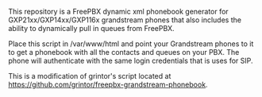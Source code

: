 This repository is a FreePBX dynamic xml phonebook generator for GXP21xx/GXP14xx/GXP116x grandstream phones that also includes the ability to dynamically pull in queues from FreePBX.

Place this script in /var/www/html and point your Grandstream phones to it to get a phonebook with all the contacts and queues on your PBX. The phone will authenticate with the same login credentials that is uses for SIP.

This is a modification of grintor's script located at https://github.com/grintor/freepbx-grandstream-phonebook.

